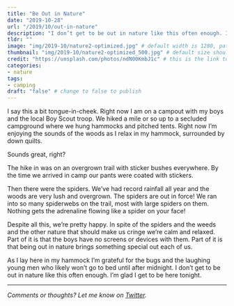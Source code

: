 ```yaml
---
title: "Be Out in Nature"
date: "2019-10-28"
url: "/2019/10/out-in-nature"
description: "I don’t get to be out in nature like this often enough. I’m glad I get to be here tonight."
tldr: ""
image: "img/2019-10/nature2-optimized.jpg" # default width is 1280, path starts with "img/whatever.ext"
thumbnail: "img/2019-10/nature2-optimized_500.jpg" # default size should be 500x500, path starts with "img/whatever.ext"
credit: "https://unsplash.com/photos/ndN00KmbJ1c" # this is the link to the page the image came from 
categories:
- nature
tags: 
- camping
draft: "false" # change to false to publish
---
```


I say this a bit tongue-in-cheek. Right now I am on a campout with my boys and the local Boy Scout troop. We hiked a mile or so up to a secluded campground where we hung hammocks and pitched tents. Right now I’m enjoying the sounds of the woods as I relax in my hammock, surrounded by down quilts. 

Sounds great, right?

The hike in was on an overgrown trail with sticker bushes everywhere. By the time we arrived in camp our pants were coated with stickers. 

Then there were the spiders. We’ve had record rainfall all year and the woods are very lush and overgrown. The spiders are out in force! We ran into so many spiderwebs on the trail, most with large spiders on them. Nothing gets the adrenaline flowing like a spider on your face! 

Despite all this, we’re pretty happy. In spite of the spiders and the weeds and the other nature that should make us cringe we’re calm and relaxed. Part of it is that the boys have no screens or devices with them. Part of it is that being out in nature brings something special out each of us. 

As I lay here in my hammock I’m grateful for the bugs and the laughing young men who likely won’t go to bed until after midnight. I don’t get to be out in nature like this often enough. I’m glad I get to be here tonight. 

---

*Comments or thoughts? Let me know on [Twitter](https://twitter.com/adamtervort/).*
